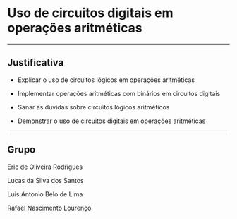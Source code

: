# **Uso de circuitos digitais em operações aritméticas**

---

## Justificativa 

- Explicar o uso de circuitos lógicos em operações aritméticas 

- Implementar operações aritméticas com binários em circuitos digitais 

- Sanar as duvidas sobre circuitos lógicos aritméticos 

- Demonstrar o uso de circuitos digitais em operações aritméticas

---

## Grupo

Eric de Oliveira Rodrigues 

Lucas da Silva dos Santos 

Luis Antonio Belo de Lima 

Rafael Nascimento Lourenço

